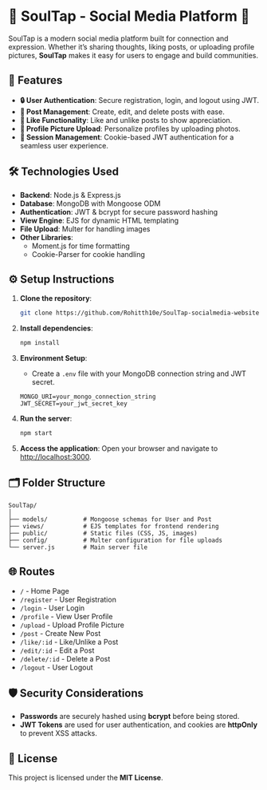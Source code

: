 
# 🌟 SoulTap - Social Media Platform 🌟
SoulTap is a modern social media platform built for connection and expression. Whether it’s sharing thoughts, liking posts, or uploading profile pictures, **SoulTap** makes it easy for users to engage and build communities.

## 🚀 Features
- **🔒 User Authentication**: Secure registration, login, and logout using JWT.
- **📝 Post Management**: Create, edit, and delete posts with ease.
- **💬 Like Functionality**: Like and unlike posts to show appreciation.
- **📸 Profile Picture Upload**: Personalize profiles by uploading photos.
- **🔔 Session Management**: Cookie-based JWT authentication for a seamless user experience.

## 🛠️ Technologies Used
- **Backend**: Node.js & Express.js
- **Database**: MongoDB with Mongoose ODM
- **Authentication**: JWT & bcrypt for secure password hashing
- **View Engine**: EJS for dynamic HTML templating
- **File Upload**: Multer for handling images
- **Other Libraries**: 
  - Moment.js for time formatting
  - Cookie-Parser for cookie handling

## ⚙️ Setup Instructions

1. **Clone the repository**:
   ```bash
   git clone https://github.com/Rohitth10e/SoulTap-socialmedia-website.git
   ```

2. **Install dependencies**:
   ```bash
   npm install
   ```

3. **Environment Setup**:
   - Create a `.env` file with your MongoDB connection string and JWT secret.
   ```env
   MONGO_URI=your_mongo_connection_string
   JWT_SECRET=your_jwt_secret_key
   ```

4. **Run the server**:
   ```bash
   npm start
   ```

5. **Access the application**:
   Open your browser and navigate to [http://localhost:3000](http://localhost:3000).

## 🗂️ Folder Structure
```
SoulTap/
│
├── models/          # Mongoose schemas for User and Post
├── views/           # EJS templates for frontend rendering
├── public/          # Static files (CSS, JS, images)
├── config/          # Multer configuration for file uploads
└── server.js        # Main server file
```

## 🌐 Routes
- `/` - Home Page
- `/register` - User Registration
- `/login` - User Login
- `/profile` - View User Profile
- `/upload` - Upload Profile Picture
- `/post` - Create New Post
- `/like/:id` - Like/Unlike a Post
- `/edit/:id` - Edit a Post
- `/delete/:id` - Delete a Post
- `/logout` - User Logout

## 🛡️ Security Considerations
- **Passwords** are securely hashed using **bcrypt** before being stored.
- **JWT Tokens** are used for user authentication, and cookies are **httpOnly** to prevent XSS attacks.

## 📝 License
This project is licensed under the **MIT License**.
